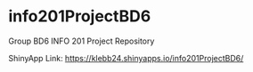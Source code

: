 # info201ProjectBD6
Group BD6 INFO 201 Project Repository

ShinyApp Link: https://klebb24.shinyapps.io/info201ProjectBD6/

